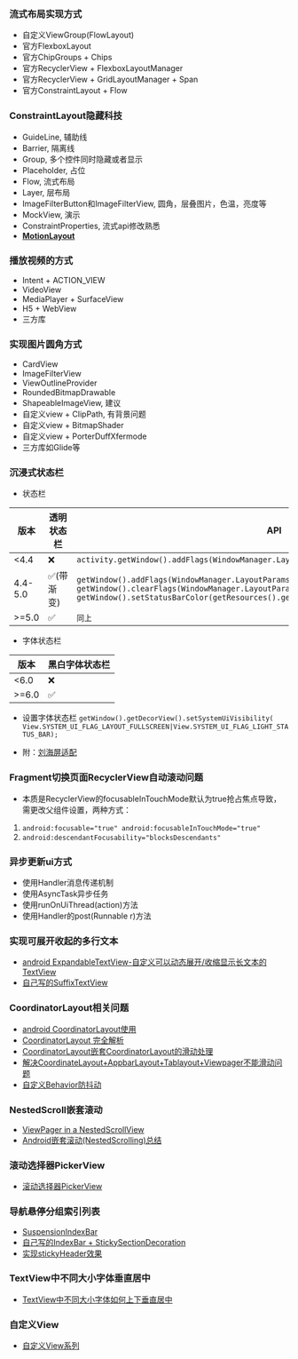 ### 流式布局实现方式

* 自定义ViewGroup(FlowLayout)
* 官方FlexboxLayout
* 官方ChipGroups + Chips
* 官方RecyclerView + FlexboxLayoutManager
* 官方RecyclerView + GridLayoutManager + Span
* 官方ConstraintLayout + Flow

### ConstraintLayout隐藏科技

* GuideLine, 辅助线
* Barrier, 隔离线
* Group, 多个控件同时隐藏或者显示
* Placeholder, 占位
* Flow, 流式布局
* Layer, 层布局
* ImageFilterButton和ImageFilterView, 圆角，层叠图片，色温，亮度等
* MockView, 演示
* ConstraintProperties, 流式api修改熟悉
* **[MotionLayout](https://blog.csdn.net/knight1996/article/details/108015536)**

### 播放视频的方式

* Intent + ACTION_VIEW
* VideoView
* MediaPlayer + SurfaceView
* H5 + WebView
* 三方库

### 实现图片圆角方式

* CardView
* ImageFilterView
* ViewOutlineProvider
* RoundedBitmapDrawable
* ShapeableImageView, 建议
* 自定义view + ClipPath, 有背景问题
* 自定义view + BitmapShader
* 自定义view + PorterDuffXfermode
* 三方库如Glide等

### 沉浸式状态栏

* 状态栏

| 版本       | 透明状态栏  | API                                                                                                                                                                                                                                                       |
|----------|--------|-----------------------------------------------------------------------------------------------------------------------------------------------------------------------------------------------------------------------------------------------------------|
| &lt;4.4  | ❌      | `activity.getWindow().addFlags(WindowManager.LayoutParams.FLAG_TRANSLUCENT_STATUS); `                                                                                                                                                                     |
| 4.4-5.0  | ✅(带渐变) | `getWindow().addFlags(WindowManager.LayoutParams.FLAG_DRAWS_SYSTEM_BAR_BACKGROUNDS); getWindow().clearFlags(WindowManager.LayoutParams.FLAG_TRANSLUCENT_STATUS); getWindow().setStatusBarColor(getResources().getColor(android.R.color.holo_red_light));` |
| &gt;=5.0 | ✅      | `同上`                                                                                                                                                                                                                                                      |

* 字体状态栏

| 版本    | 黑白字体状态栏 |
|-------|---------|
| <6.0  | ❌       |
| >=6.0 | ✅       |

* 设置字体状态栏
  `getWindow().getDecorView().setSystemUiVisibility(
  View.SYSTEM_UI_FLAG_LAYOUT_FULLSCREEN|View.SYSTEM_UI_FLAG_LIGHT_STATUS_BAR);`

* 附：[刘海屏适配](https://www.jianshu.com/p/7a934313637e)

### Fragment切换页面RecyclerView自动滚动问题

* 本质是RecyclerView的focusableInTouchMode默认为true抢占焦点导致，需更改父组件设置，两种方式：

1. `android:focusable="true"
   android:focusableInTouchMode="true"`
2. `android:descendantFocusability="blocksDescendants"`

### 异步更新ui方式

* 使用Handler消息传递机制
* 使用AsyncTask异步任务
* 使用runOnUiThread(action)方法
* 使用Handler的post(Runnable r)方法

### 实现可展开收起的多行文本

* [android ExpandableTextView-自定义可以动态展开/收缩显示长文本的TextView](https://www.jianshu.com/p/068c341883d8)
* [自己写的SuffixTextView](https://gist.github.com/AllenWen/fd7baa3cce4f56517b7155b015a2adec)

### CoordinatorLayout相关问题

* [android CoordinatorLayout使用](https://blog.csdn.net/xyz_lmn/article/details/48055919)
* [CoordinatorLayout 完全解析](https://www.jianshu.com/p/4a77ae4cd82f)
* [CoordinatorLayout嵌套CoordinatorLayout的滑动处理](https://stackoverflow.com/questions/34181372/coordinatorlayout-inside-another-coordinatorlayout)
* [解决CoordinateLayout+AppbarLayout+Tablayout+Viewpager不能滑动问题](https://blog.csdn.net/qq_41056581/article/details/80929807)
* [自定义Behavior防抖动](https://github.com/yangchong211/YCBlogs/blob/master/android/08.%E5%A4%8D%E6%9D%82%E6%8E%A7%E4%BB%B6/02.%E8%87%AA%E5%AE%9A%E4%B9%89Behavior%E9%98%B2%E6%8A%96%E5%8A%A8.md)

### NestedScroll嵌套滚动

* [ViewPager in a NestedScrollView](https://stackoverflow.com/questions/30580954/viewpager-in-a-nestedscrollview#comment55993323_33385207)
* [Android嵌套滚动(NestedScrolling)总结](https://blog.csdn.net/etwge/article/details/88689921)

### 滚动选择器PickerView

* [滚动选择器PickerView](https://blog.csdn.net/zhongkejingwang/article/details/38513301)

### 导航悬停分组索引列表

* [SuspensionIndexBar](https://github.com/mcxtzhang/SuspensionIndexBar)
* [自己写的IndexBar + StickySectionDecoration](https://gist.github.com/AllenWen/cfd231bd1e8664d5e64a6e8b14a742de)
* [实现stickyHeader效果](https://www.jianshu.com/p/3221b5c8fc38)

### TextView中不同大小字体垂直居中

* [TextView中不同大小字体如何上下垂直居中](https://blog.csdn.net/u010983881/article/details/53995020)

### 自定义View

* [自定义View系列](https://github.com/GcsSloop/AndroidNote/blob/master/CustomView/README.md)
